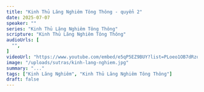 ```yaml
---
title: "Kinh Thủ Lăng Nghiêm Tông Thông - quyển 2"
date: 2025-07-07
speaker: ""
series: "Kinh Thủ Lăng Nghiêm Tông Thông"
scripture: "Kinh Thủ Lăng Nghiêm Tông Thông"
audioUrls: [
  "",
]
videoUrl: "https://www.youtube.com/embed/e5qP5EZ9BUY?list=PLoeo1OB7dRzqZ1C1-pPW9js8iB5CpxGmE"
image: "/uploads/sutras/kinh-lang-nghiem.jpg"
summary: "..."
tags: ["Kinh Lăng Nghiêm", "Kinh Thủ Lăng Nghiêm Tông Thông"]
draft: false
---
```


